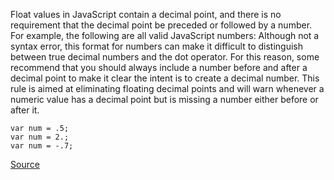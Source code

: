 Float values in JavaScript contain a decimal point, and there is no requirement that the decimal point be preceded or followed by a number. For example, the following are all valid JavaScript numbers:
Although not a syntax error, this format for numbers can make it difficult to distinguish between true decimal numbers and the dot operator. For this reason, some recommend that you should always include a number before and after a decimal point to make it clear the intent is to create a decimal number.
This rule is aimed at eliminating floating decimal points and will warn whenever a numeric value has a decimal point but is missing a number either before or after it.

```
var num = .5;
var num = 2.;
var num = -.7;

```

[Source](http://eslint.org/docs/rules/no-floating-decimal)
